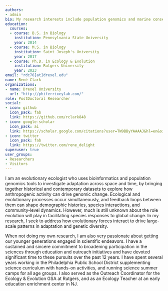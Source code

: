 ```yaml
---
authors:
- admin
bio: My research interests include population genomics and marine conservation.
education:
  courses:
  - course: B.S. in Biology
    institution: Pennsylvania State University
    year: 2014
  - course: M.S. in Biology
    institution: Saint Joseph's University
    year: 2017
  - course: Ph.D. in Ecology & Evolution
    institution: Rutgers University
    year: 2023
email: "rdc76[at]drexel.edu"
name: René Clark
organizations:
- name: Drexel University
  url: "http://phiferrixeylab.com/"
role: PostDoctoral Researcher
social:
- icon: github
  icon_pack: fab
  link: https://github.com/rclark848
- icon: google-scholar
  icon_pack: ai
  link: https://scholar.google.com/citations?user=TW9BByYAAAAJ&hl=en&oi=sra
- icon: twitter
  icon_pack: fab
  link: https://twitter.com/rene_delight
superuser: true
user_groups:
- Researchers
- Visitors
---
```


I am an evolutionary ecologist who uses bioinformatics and population genomics tools to investigate adaptation across space and time, by bringing together historical and contemporary datasets to explore how anthropogenic activity can drive genomic change. Ecological and evolutionary processes occur simultaneously, and feedback loops between them can shape demographic histories, species interactions, and community-level dynamics. However, much is still unknown about the role evolution will play in facilitating species responses to global change. In my research, I seek to address how evolutionary forces interact to drive large-scale patterns in adaptation and genetic diversity.

When not doing my own research, I am also very passionate about getting our younger generations engaged in scientific endeavors. I have a sustained and sincere commitment to broadening participation in the sciences through education and outreach initiatives and have devoted significant time to these pursuits over the past 12 years. I have spent several years working in the Philadelphia Public School District supplementing science curriculum with hands-on activities, and running science summer camps for all age groups. I also served as the Outreach Coordinator for the Ecology & Evolution GSA at Rutgers, and as an Ecology Teacher at an early education enrichment center in NJ.

